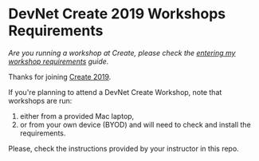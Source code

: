 # DevNet Create 2019 Workshops Requirements 

_Are you running a workshop at Create, please check the [entering my workshop requirements](./Guide-for-Instructors.md) guide._


Thanks for joining [Create 2019](https://developer.cisco.com/devnetcreate/2019/agenda).

If you're planning to attend a DevNet Create Workshop, note that workshops are run:
1. either from a provided Mac laptop, 
2. or from your own device (BYOD) and will need to check and install the requirements.

Please, check the instructions provided by your instructor in this repo.
